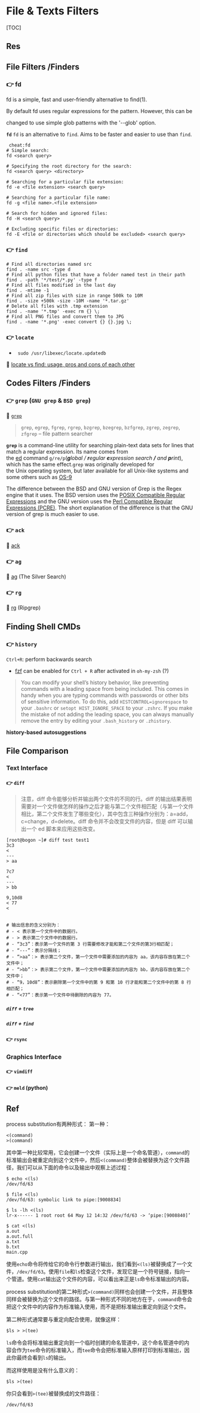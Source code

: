 # File & Texts Filters

[TOC]



## Res



## File Filters /Finders
### 👉 fd
fd is a simple, fast and user-friendly alternative to find(1).

By default fd uses regular expressions for the pattern. However, this can be

changed to use simple glob patterns with the '--glob' option.


**`fd`**
`fd` is an alternative to `find`. Aims to be faster and easier to use than `find`.

```shell
 cheat:fd
# Simple search:
fd <search query>

# Specifying the root directory for the search:
fd <search query> <directory>

# Searching for a particular file extension:
fd -e <file extension> <search query>

# Searching for a particular file name:
fd -g <file name>.<file extension>

# Search for hidden and ignored files:
fd -H <search query>

# Excluding specific files or directories:
fd -E <file or directories which should be excluded> <search query>
```


### 👉 `find`
```shell
# Find all directories named src
find . -name src -type d
# Find all python files that have a folder named test in their path
find . -path '*/test/*.py' -type f
# Find all files modified in the last day
find . -mtime -1
# Find all zip files with size in range 500k to 10M
find . -size +500k -size -10M -name '*.tar.gz'
# Delete all files with .tmp extension
find . -name '*.tmp' -exec rm {} \;
# Find all PNG files and convert them to JPG
find . -name '*.png' -exec convert {} {}.jpg \;
```


### 👉 `locate`
- ` sudo /usr/libexec/locate.updatedb`

🔗 [locate vs find: usage, pros and cons of each other](https://unix.stackexchange.com/questions/60205/locate-vs-find-usage-pros-and-cons-of-each-other) 



## Codes Filters /Finders
### 👉 `grep` (`GNU grep` & `BSD grep`)
📃 [`grep`](https://www.man7.org/linux/man-pages/man1/grep.1.html)

> `grep`, `egrep`, `fgrep`, `rgrep`, `bzgrep`, `bzegrep`, `bzfgrep`, `zgrep`, `zegrep`, `zfgrep` – file pattern searcher

**`grep`** is a command-line utility for searching plain-text data sets for lines that match a regular expression. Its name comes from the [ed](https://en.wikipedia.org/wiki/Ed_(text_editor) "Ed (text editor)") command `g/re/p`(_**g**lobal / **r**egular **e**xpression search **/** and **p**rint_), which has the same effect.`grep` was originally developed for the Unix operating system, but later available for all Unix-like systems and some others such as [OS-9](https://en.wikipedia.org/wiki/OS-9 "OS-9")


[grep | Wikipeida]: https://en.wikipedia.org/wiki/Grep
[Grep Command in Linux (Find Text in Files)]: https://linuxize.com/post/how-to-use-grep-command-to-search-files-in-linux/

[Learning Grep – Searching for content on Linux/Mac]: https://xebia.com/blog/learning-grep/

The difference between the BSD and GNU version of Grep is the Regex engine that it uses. The BSD version uses the [POSIX Compatible Regular Expressions](https://en.wikipedia.org/wiki/Regular_expression#POSIX) and the GNU version uses the [Perl Compatible Regular Expressions (PCRE)](https://en.wikipedia.org/wiki/Perl_Compatible_Regular_Expressions). The short explanation of the difference is that the GNU version of grep is much easier to use.


### 👉 `ack`
📃 [ack](https://github.com/beyondgrep/ack3)


### 👉 `ag`
📃 [ag](https://github.com/ggreer/the_silver_searcher) (The Silver Search)


### 👉 `rg`
📃 [rg](https://github.com/BurntSushi/ripgrep) (Ripgrep)



## Finding Shell CMDs
### 👉 `history`

`Ctrl+R`: perform backwards search 

- [fzf](https://github.com/junegunn/fzf/wiki/Configuring-shell-key-bindings#ctrl-r) can be enabled for `Ctrl + R` after activated in `oh-my-zsh` (?)

> You can modify your shell’s history behavior, like preventing commands with a leading space from being included. This comes in handy when you are typing commands with passwords or other bits of sensitive information. To do this, add `HISTCONTROL=ignorespace` to your `.bashrc` or `setopt HIST_IGNORE_SPACE` to your `.zshrc`. If you make the mistake of not adding the leading space, you can always manually remove the entry by editing your `.bash_history` or `.zhistory`.


**history-based autosuggestions**



## File Comparison
### Text Interface
#### 👉 `diff`

> 注意，diff 命令能够分析并输出两个文件的不同的行。diff 的输出结果表明需要对一个文件做怎样的操作之后才能与第二个文件相匹配（与第一个文件相比，第二个文件发生了哪些变化），其中包含三种操作分别为：a=add，c=change，d=delete。diff 命令并不会改变文件的内容，但是 diff 可以输出一个 ed 脚本来应用这些改变。

```shell
[root@bogon ~]# diff test test1  
3c3  
<  
---  
> aa

7c7  
<  
---  
> bb

9,10d8  
< 77  
<


# 输出信息的含义分别为：
# - < 表示第一个文件中的数据行。
# - > 表示第二个文件中的数据行。
# - “3c3”：表示第一个文件的第 3 行需要修改才能和第二个文件的第3行相匹配；
# - “---”：表示分隔线；
# - “>aa”：> 表示第二个文件，第一个文件中需要添加的内容为 aa，该内容存放在第二个文件中；
# - “>bb”：> 表示第二个文件，第一个文件中需要添加的内容为 bb，该内容存放在第二个文件中；
# - “9，10d8”：表示删除第一个文件中的第 9 和第 10 行才能和第二个文件中的第 8 行相匹配；
# - “<77”：表示第一个文件中待删除的内容为 77。
```

##### `diff` + `tree`

##### `diff` + `find`



#### 👉 `rsync`


### Graphics Interface
#### 👉 `vimdiff`

#### 👉 `meld` (python)




## Ref
[Linux diff --比较两个文件并输出不同之处 | CSDN]: https://blog.csdn.net/mosesmo1989/article/details/51093631

[👍 Linux下快速比较两个目录的不同 | cnblog]: https://www.cnblogs.com/f-ck-need-u/p/9071033.html

[bash：如何直接diff两条命令的输出 | CSDN]: https://blog.csdn.net/imred/article/details/124740947

process substitution有两种形式：
第一种：
```shell
<(command)
>(command)
```
其中第一种比较常用，它会创建一个文件（实际上是一个命名管道），`command`的标准输出会被重定向到这个文件中，然后`<(command)`整体会被替换为这个文件路径，我们可以从下面的命令以及输出中观察上述过程：
```shell
$ echo <(ls)  
/dev/fd/63

$ file <(ls)  
/dev/fd/63: symbolic link to pipe:[9008834]

$ ls -lh <(ls)  
lr-x------ 1 root root 64 May 12 14:32 /dev/fd/63 -> ‘pipe:[9008840]’

$ cat <(ls)  
a.out  
a.out.full  
a.txt  
b.txt  
main.cpp

```
使用`echo`命令将传给它的命令行参数进行输出，我们看到`<(ls)`被替换成了一个文件，`/dev/fd/63`。使用`file`和`ls`检查这个文件，发现它是一个符号链接，指向一个管道。使用`cat`输出这个文件的内容，可以看出来正是`ls`命令标准输出的内容。

process substitution的第二种形式`>(command)`同样也会创建一个文件，并且整体同样会被替换为这个文件的路径。与第一种形式不同的地方在于，`command`命令会把这个文件中的内容作为标准输入使用，而不是把标准输出重定向到这个文件。

第二种形式通常要与重定向配合使用，就像这样：
```shell
$ls > >(tee)
```

`ls`命令会将标准输出重定向到一个临时创建的命名管道中，这个命名管道中的内容会作为`tee`命令的标准输入，而`tee`命令会把标准输入原样打印到标准输出，因此你最终会看到`ls`的输出。

而这样使用是没有什么意义的：
```shell
$ls >(tee)
```

你只会看到`>(tee)`被替换成的文件路径：
```shell
/dev/fd/63
```

[Linux下使用使用管道时多个参数的问题的解决方案 | CSDN]: https://blog.csdn.net/zw0283/article/details/50115569
